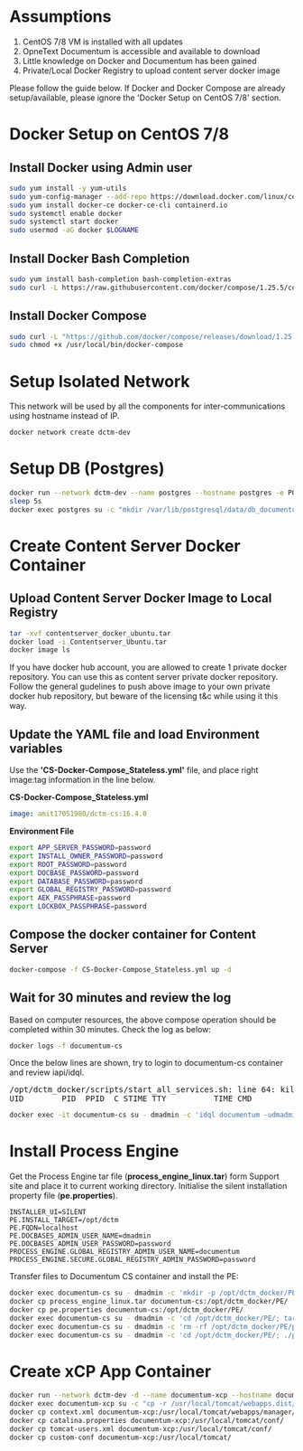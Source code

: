 # Assumptions

1. CentOS 7/8 VM is installed with all updates
2. OpneText Documentum is accessible and available to download
3. Little knowledge on Docker and Documentum has been gained
4. Private/Local Docker Registry to upload content server docker image

Please follow the guide below. If Docker and Docker Compose are already setup/available, please ignore the 'Docker Setup on CentOS 7/8' section.

# Docker Setup on CentOS 7/8
## Install Docker using Admin user

```bash
sudo yum install -y yum-utils
sudo yum-config-manager --add-repo https://download.docker.com/linux/centos/docker-ce.repo
sudo yum install docker-ce docker-ce-cli containerd.io
sudo systemctl enable docker
sudo systemctl start docker
sudo usermod -aG docker $LOGNAME
```
## Install Docker Bash Completion

```bash
sudo yum install bash-completion bash-completion-extras
sudo curl -L https://raw.githubusercontent.com/docker/compose/1.25.5/contrib/completion/bash/docker-compose -o /etc/bash_completion.d/docker-compose
```
## Install Docker Compose

```bash
sudo curl -L "https://github.com/docker/compose/releases/download/1.25.5/docker-compose-$(uname -s)-$(uname -m)" -o /usr/local/bin/docker-compose
sudo chmod +x /usr/local/bin/docker-compose
```
# Setup Isolated Network
This network will be used by all the components for inter-communications using hostname instead of IP.

```bash
docker network create dctm-dev
```
# Setup DB (Postgres)

```bash
docker run --network dctm-dev --name postgres --hostname postgres -e POSTGRES_PASSWORD=password -d -p 5432:5432 postgres:9.6
sleep 5s
docker exec postgres su -c "mkdir /var/lib/postgresql/data/db_documentum_dat.dat" postgres
```
# Create Content Server Docker Container
## Upload Content Server Docker Image to Local Registry

```bash
tar -xvf contentserver_docker_ubuntu.tar
docker load -i Contentserver_Ubuntu.tar
docker image ls
```
If you have docker hub account, you are allowed to create 1 private docker repository. You can use this as content server private docker repository. Follow the general gudelines to push above image to your own private docker hub repository, but beware of the licensing t&c while using it this way. 

## Update the YAML file and load Environment variables
Use the <b>'CS-Docker-Compose_Stateless.yml'</b> file, and place right image:tag information in the line below.

**CS-Docker-Compose_Stateless.yml**

```yaml
image: amit17051980/dctm-cs:16.4.0
```
**Environment File**

```bash
export APP_SERVER_PASSWORD=password
export INSTALL_OWNER_PASSWORD=password
export ROOT_PASSWORD=password
export DOCBASE_PASSWORD=password
export DATABASE_PASSWORD=password
export GLOBAL_REGISTRY_PASSWORD=password
export AEK_PASSPHRASE=password
export LOCKBOX_PASSPHRASE=password 
```

## Compose the docker container for Content Server

```bash
docker-compose -f CS-Docker-Compose_Stateless.yml up -d
```

## Wait for 30 minutes and review the log
Based on computer resources, the above compose operation should be completed within 30 minutes.
Check the log as below:

```bash
docker logs -f documentum-cs
```
Once the below lines are shown, try to login to documentum-cs container and review iapi/idql.

<pre>
/opt/dctm_docker/scripts/start_all_services.sh: line 64: kill: (1171) - No such process
UID        PID  PPID  C STIME TTY          TIME CMD
</pre>

```bash
docker exec -it documentum-cs su - dmadmin -c 'idql documentum -udmadmin -pfakepassword'
```

# Install Process Engine
Get the Process Engine tar file (**process_engine_linux.tar**) form Support site and place it to current working directory.
Initialise the silent installation property file (**pe.properties**).

```property
INSTALLER_UI=SILENT
PE.INSTALL_TARGET=/opt/dctm
PE.FQDN=localhost
PE.DOCBASES_ADMIN_USER_NAME=dmadmin
PE.DOCBASES_ADMIN_USER_PASSWORD=password
PROCESS_ENGINE.GLOBAL_REGISTRY_ADMIN_USER_NAME=documentum
PROCESS_ENGINE.SECURE.GLOBAL_REGISTRY_ADMIN_PASSWORD=password
```

Transfer files to Documentum CS container and install the PE:

```bash
docker exec documentum-cs su - dmadmin -c 'mkdir -p /opt/dctm_docker/PE'
docker cp process_engine_linux.tar documentum-cs:/opt/dctm_docker/PE/
docker cp pe.properties documentum-cs:/opt/dctm_docker/PE/
docker exec documentum-cs su - dmadmin -c 'cd /opt/dctm_docker/PE/; tar -xvf process_engine_linux.tar; chmod 775 peSetup.bin'
docker exec documentum-cs su - dmadmin -c 'rm -rf /opt/dctm_docker/PE/process_engine_linux.tar'
docker exec documentum-cs su - dmadmin -c 'cd /opt/dctm_docker/PE/; ./peSetup.bin -f pe.properties'
```

# Create xCP App Container
```bash
docker run --network dctm-dev -d --name documentum-xcp --hostname documentum-xcp -p 8000:8080 amit17051980/dctm-tomcat:latest
docker exec documentum-xcp su -c "cp -r /usr/local/tomcat/webapps.dist/manager /usr/local/tomcat/webapps/"
docker cp context.xml documentum-xcp:/usr/local/tomcat/webapps/manager/META-INF/
docker cp catalina.properties documentum-xcp:/usr/local/tomcat/conf/
docker cp tomcat-users.xml documentum-xcp:/usr/local/tomcat/conf/
docker cp custom-conf documentum-xcp:/usr/local/tomcat/
```

